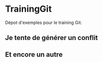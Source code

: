 # TrainingGit
Dépot d'exemples pour le training Git.

## Je tente de générer un conflit


## Et encore un autre
